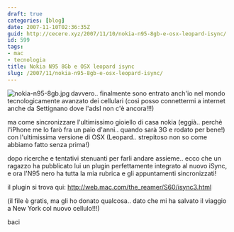 ```yaml
---
draft: true
categories: [blog]
date: 2007-11-10T02:36:35Z
guid: http://cecere.xyz/2007/11/10/nokia-n95-8gb-e-osx-leopard-isync/
id: 599
tags:
- mac
- tecnologia
title: Nokia N95 8Gb e OSX leopard isync
slug: /2007/11/nokia-n95-8gb-e-osx-leopard-isync/
---
```


<img src='http://cecere.xyz/wp-content/uploads/sites/3/2007/11/nokia-n95-8gb.jpg' alt='nokia-n95-8gb.jpg' align="left" />davvero.. finalmente sono entrato anch'io nel mondo tecnologicamente avanzato dei cellulari (così posso connettermi a internet anche da Settignano dove l'adsl non c'è ancora!!!)

ma come sincronizzare l'ultimissimo gioiello di casa nokia (eggià.. perchè l'iPhone me lo farò fra un paio d'anni.. quando sarà 3G e rodato per bene!) con l'ultimissima versione di OSX (Leopard.. strepitoso non so come abbiamo fatto senza prima!)

dopo ricerche e tentativi stenuanti per farli andare assieme.. ecco che un ragazzo ha pubblicato lui un plugin perfettamente integrato al nuovo iSync, e ora l'N95 nero ha tutta la mia rubrica e gli appuntamenti sincronizzati!

il plugin si trova qui: <http://web.mac.com/the_reamer/S60/isync3.html>

(il file è gratis, ma gli ho donato qualcosa.. dato che mi ha salvato il viaggio a New York col nuovo cellulo!!!)

baci